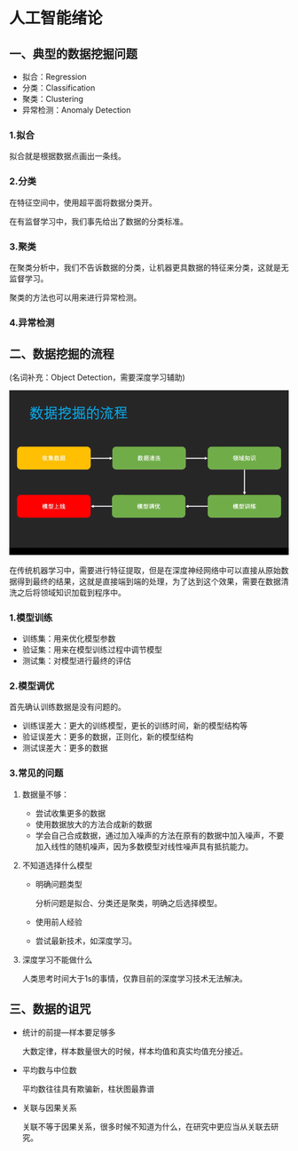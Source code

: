 # 人工智能绪论

## 一、典型的数据挖掘问题

+ 拟合：Regression
+ 分类：Classification
+ 聚类：Clustering
+ 异常检测：Anomaly Detection

### 1.拟合

拟合就是根据数据点画出一条线。



### 2.分类

在特征空间中，使用超平面将数据分类开。

在有监督学习中，我们事先给出了数据的分类标准。



### 3.聚类

在聚类分析中，我们不告诉数据的分类，让机器更具数据的特征来分类，这就是无监督学习。

聚类的方法也可以用来进行异常检测。



### 4.异常检测



## 二、数据挖掘的流程

(名词补充：Object Detection，需要深度学习辅助)

![](./procedure_of_data_mining.png)

在传统机器学习中，需要进行特征提取，但是在深度神经网络中可以直接从原始数据得到最终的结果，这就是直接端到端的处理，为了达到这个效果，需要在数据清洗之后将领域知识加载到程序中。

### 1.模型训练

+ 训练集：用来优化模型参数
+ 验证集：用来在模型训练过程中调节模型
+ 测试集：对模型进行最终的评估



### 2.模型调优

首先确认训练数据是没有问题的。

+ 训练误差大：更大的训练模型，更长的训练时间，新的模型结构等
+ 验证误差大：更多的数据，正则化，新的模型结构
+ 测试误差大：更多的数据



### 3.常见的问题

1. 数据量不够：

   +  尝试收集更多的数据
   + 使用数据放大的方法合成新的数据
   + 学会自己合成数据，通过加入噪声的方法在原有的数据中加入噪声，不要加入线性的随机噪声，因为多数模型对线性噪声具有抵抗能力。

2. 不知道选择什么模型

   + 明确问题类型

     分析问题是拟合、分类还是聚类，明确之后选择模型。

   + 使用前人经验

   + 尝试最新技术，如深度学习。

3. 深度学习不能做什么

   人类思考时间大于1s的事情，仅靠目前的深度学习技术无法解决。



## 三、数据的诅咒

+ 统计的前提—样本要足够多

  大数定律，样本数量很大的时候，样本均值和真实均值充分接近。

+ 平均数与中位数

  平均数往往具有欺骗新，柱状图最靠谱

+ 关联与因果关系

  关联不等于因果关系，很多时候不知道为什么，在研究中更应当从关联去研究。